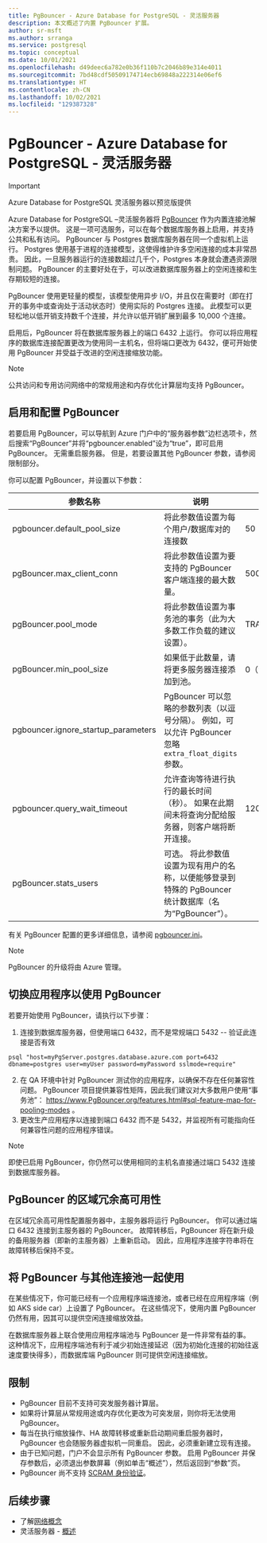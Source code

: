 ```yaml
---
title: PgBouncer - Azure Database for PostgreSQL - 灵活服务器
description: 本文概述了内置 PgBouncer 扩展。
author: sr-msft
ms.author: srranga
ms.service: postgresql
ms.topic: conceptual
ms.date: 10/01/2021
ms.openlocfilehash: d49deec6a782e0b36f110b7c2046b89e314e4011
ms.sourcegitcommit: 7bd48cdf50509174714ecb69848a222314e06ef6
ms.translationtype: HT
ms.contentlocale: zh-CN
ms.lasthandoff: 10/02/2021
ms.locfileid: "129387328"
---
```

# <a name="pgbouncer-in-azure-database-for-postgresql---flexible-server"></a>PgBouncer - Azure Database for PostgreSQL - 灵活服务器

> [!IMPORTANT]
> Azure Database for PostgreSQL 灵活服务器以预览版提供

Azure Database for PostgreSQL –灵活服务器将 [PgBouncer](https://github.com/pgbouncer/pgbouncer) 作为内置连接池解决方案予以提供。 这是一项可选服务，可以在每个数据库服务器上启用，并支持公共和私有访问。 PgBouncer 与 Postgres 数据库服务器在同一个虚拟机上运行。 Postgres 使用基于进程的连接模型，这使得维护许多空闲连接的成本非常昂贵。 因此，一旦服务器运行的连接数超过几千个，Postgres 本身就会遭遇资源限制问题。 PgBouncer 的主要好处在于，可以改进数据库服务器上的空闲连接和生存期较短的连接。

PgBouncer 使用更轻量的模型，该模型使用异步 I/O，并且仅在需要时（即在打开的事务中或查询处于活动状态时）使用实际的 Postgres 连接。 此模型可以更轻松地以低开销支持数千个连接，并允许以低开销扩展到最多 10,000 个连接。

启用后，PgBouncer 将在数据库服务器上的端口 6432 上运行。 你可以将应用程序的数据库连接配置更改为使用同一主机名，但将端口更改为 6432，便可开始使用 PgBouncer 并受益于改进的空闲连接缩放功能。

> [!Note]
> 公共访问和专用访问网络中的常规用途和内存优化计算层均支持 PgBouncer。 

## <a name="enabling-and-configuring-pgbouncer"></a>启用和配置 PgBouncer

若要启用 PgBouncer，可以导航到 Azure 门户中的“服务器参数”边栏选项卡，然后搜索“PgBouncer”并将“pgbouncer.enabled”设为“true”，即可启用 PgBouncer。 无需重启服务器。 但是，若要设置其他 PgBouncer 参数，请参阅限制部分。

你可以配置 PgBouncer，并设置以下参数：

| 参数名称             | 说明 | 默认 | 
|----------------------|--------|-------------|
| pgbouncer.default_pool_size | 将此参数值设置为每个用户/数据库对的连接数      | 50       | 
| pgBouncer.max_client_conn | 将此参数值设置为要支持的 PgBouncer 客户端连接的最大数量。     | 5000     | 
| pgBouncer.pool_mode | 将此参数值设置为事务池的事务（此为大多数工作负载的建议设置）。      | TRANSACTION     |
| pgBouncer.min_pool_size | 如果低于此数量，请将更多服务器连接添加到池。    |   0（禁用）   |
| pgbouncer.ignore_startup_parameters | PgBouncer 可以忽略的参数列表（以逗号分隔）。 例如，可以允许 PgBouncer 忽略 `extra_float_digits` 参数。|   |
| pgbouncer.query_wait_timeout | 允许查询等待进行执行的最长时间（秒）。 如果在此期间未将查询分配给服务器，则客户端将断开连接。 | 120s |
| pgBouncer.stats_users | 可选。 将此参数值设置为现有用户的名称，以便能够登录到特殊的 PgBouncer 统计数据库（名为“PgBouncer”）。    |      |

有关 PgBouncer 配置的更多详细信息，请参阅 [pgbouncer.ini](https://www.pgbouncer.org/config.html)。

> [!Note] 
> PgBouncer 的升级将由 Azure 管理。

## <a name="switching-your-application-to-use-pgbouncer"></a>切换应用程序以使用 PgBouncer

若要开始使用 PgBouncer，请执行以下步骤：
1. 连接到数据库服务器，但使用端口 6432，而不是常规端口 5432 -- 验证此连接是否有效
```azurecli-interactive
psql "host=myPgServer.postgres.database.azure.com port=6432 dbname=postgres user=myUser password=myPassword sslmode=require"
```
2. 在 QA 环境中针对 PgBouncer 测试你的应用程序，以确保不存在任何兼容性问题。 PgBouncer 项目提供兼容性矩阵，因此我们建议对大多数用户使用“事务池”： https://www.PgBouncer.org/features.html#sql-feature-map-for-pooling-modes 。
3. 更改生产应用程序以连接到端口 6432 而不是 5432，并监视所有可能指向任何兼容性问题的应用程序错误。

> [!Note] 
> 即使已启用 PgBouncer，你仍然可以使用相同的主机名直接通过端口 5432 连接到数据库服务器。

## <a name="pgbouncer-in-zone-redundant-high-availability"></a>PgBouncer 的区域冗余高可用性

在区域冗余高可用性配置服务器中，主服务器将运行 PgBouncer。 你可以通过端口 6432 连接到主服务器的 PgBouncer。 故障转移后，PgBouncer 将在新升级的备用服务器（即新的主服务器）上重新启动。 因此，应用程序连接字符串将在故障转移后保持不变。 

## <a name="using-pgbouncer-with-other-connection-pools"></a>将 PgBouncer 与其他连接池一起使用

在某些情况下，你可能已经有一个应用程序端连接池，或者已经在应用程序端（例如 AKS side car）上设置了 PgBouncer。 在这些情况下，使用内置 PgBouncer 仍然有用，因其可以提供空闲连接缩放效益。

在数据库服务器上联合使用应用程序端池与 PgBouncer 是一件非常有益的事。 这种情况下，应用程序端池有利于减少初始连接延迟（因为初始化连接的初始往返速度要快得多），而数据库端 PgBouncer 则可提供空闲连接缩放。

## <a name="limitations"></a>限制
 
* PgBouncer 目前不支持可突发服务器计算层。 
* 如果将计算层从常规用途或内存优化更改为可突发层，则你将无法使用 PgBouncer。
* 每当在执行缩放操作、HA 故障转移或重新启动期间重启服务器时，PgBouncer 也会随服务器虚拟机一同重启。 因此，必须重新建立现有连接。
* 由于已知问题，门户不会显示所有 PgBouncer 参数。 启用 PgBouncer 并保存参数后，必须退出参数屏幕（例如单击“概述”），然后返回到“参数”页。 
* PgBouncer 尚不支持 [SCRAM 身份验证](how-to-connect-scram.md)。
  
## <a name="next-steps"></a>后续步骤

- 了解[网络概念](./concepts-networking.md)
- 灵活服务器 - [概述](./overview.md)
